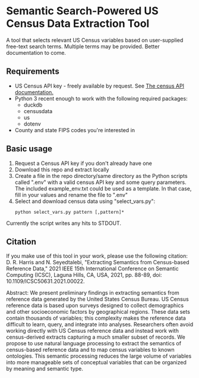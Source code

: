# Semantic Search-Powered US Census Data Extraction Tool
A tool that selects relevant US Census variables based on user-supplied free-text search terms. Multiple terms may be provided. Better documentation to come.

## Requirements
- US Census API key - freely available by request. See [The census API documentation.](https://www.census.gov/data/developers/data-sets.html)
- Python 3 recent enough to work with the following required packages:
    - duckdb
    - censusdata
    - us
    - dotenv
- County and state FIPS codes you're interested in

## Basic usage
1. Request a Census API key if you don't already have one
2. Download this repo and extract locally
3. Create a file in the repo directory/same directory as the Python scripts called ".env" with a valid census API key and some query parameters. The included example_env.txt could be used as a template. In that case, fill in your values and rename the file to ".env"
4. Select and download census data using "select_vars.py":
    ```
    python select_vars.py pattern [,pattern]*
    ```
Currently the script writes any hits to STDOUT.
 
## Citation
If you make use of this tool in your work, please use the following citation:
D. R. Harris and N. Seyedtalebi, "Extracting Semantics from Census-based Reference Data," 2021 IEEE 15th International Conference on Semantic Computing (ICSC), Laguna Hills, CA, USA, 2021, pp. 88-89, doi: 10.1109/ICSC50631.2021.00022.

Abstract: We present preliminary findings in extracting semantics from reference data generated by the United States Census Bureau. US Census reference data is based upon surveys designed to collect demographics and other socioeconomic factors by geographical regions. These data sets contain thousands of variables; this complexity makes the reference data difficult to learn, query, and integrate into analyses. Researchers often avoid working directly with US Census reference data and instead work with census-derived extracts capturing a much smaller subset of records. We propose to use natural language processing to extract the semantics of census-based reference data and to map census variables to known ontologies. This semantic processing reduces the large volume of variables into more manageable sets of conceptual variables that can be organized by meaning and semantic type.
